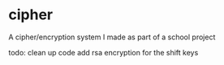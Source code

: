 # cipher
A cipher/encryption system I made as part of a school project

todo:
clean up code
add rsa encryption for the shift keys
